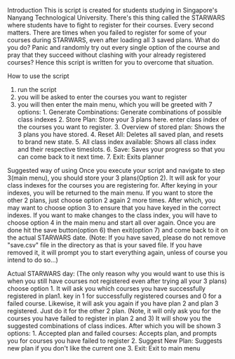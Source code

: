 Introduction
This is script is created for students studying in Singapore's Nanyang Technological University.
There's this thing called the STARWARS where students have to fight to register for their courses. Every second matters.
There are times when you failed to register for some of your courses during STARWARS, even after loading all 3 saved plans.
What do you do? Panic and randomly try out every single option of the course and pray that they succeed without clashing with your already registered courses?
Hence this script is written for you to overcome that situation.

How to use the script
1. run the script
2. you will be asked to enter the courses you want to register
3. you will then enter the main menu, which you will be greeted with 7 options:
        1. Generate Combinations: Generate combinations of possible class indexes
        2. Store Plan: Store your 3 plans here. enter class index of the courses you want to register.
        3. Overview of stored plan: Shows the 3 plans you have stored.
        4. Reset All: Deletes all saved plan, and resets to brand new state.
        5. All class index available: Shows all class index and their respective timeslots.
        6. Save: Saves your progress so that you can come back to it next time.
        7. Exit: Exits planner

Suggested way of using
Once you execute your script and navigate to step 3(main menu), you should store your 3 plans(Option 2).
It will ask for your class indexes for the courses you are registering for. After keying in your indexes, you will be returned to the main menu. If you want to store the other 2 plans, just choose option 2 again 2 more times. After which, you may want to choose option 3 to ensure that you have keyed in the correct indexes. If you want to make changes to the class index, you will have to choose option 4 in the main menu and start all over again.
Once you are done hit the save button(option 6) then exit(option 7) and come back to it on the actual STARWARS date.
(Note: If you have saved, please do not remove "save.csv" file in the directory as that is your saved file.
If you have removed it, it will prompt you to start everything again, unless of course you intend to do so...)

Actual STARWARS day:
(The only reason why you would want to use this is when you still have courses not registered even after trying all your 3 plans)
choose option 1. It will ask you which courses you have successfully registered in plan1. key in 1 for successfully registered courses and 0 for a failed course. Likewise, it will ask you again if you have plan 2 and plan 3 registered. Just do it for the other 2 plan. (Note, it will only ask you for the courses you have failed to register in plan 2 and 3)
It will show you the suggested combinations of class indices.
After which you will be shown 3 options:
        1. Accepted plan and failed courses: Accepts plan, and prompts you for courses you have failed to register
        2. Suggest New Plan: Suggests new plan if you don't like the current one
        3. Exit: Exit to main menu
